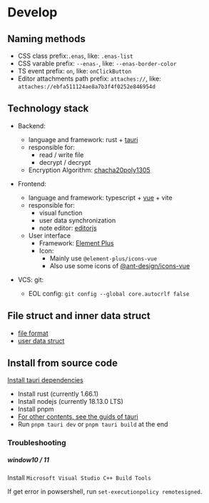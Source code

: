 # Develop

## Naming methods

- CSS class prefix:`.enas`, like: `.enas-list`
- CSS varable prefix: `--enas-`, like: `--enas-border-color` 
- TS event prefix: `on`, like: `onClickButton`
- Editor attachments path prefix: `attaches://`, like: `attaches://ebfa511124ae8a7b3f4f0252e846954d`

## Technology stack

- Backend: 
  - language and framework: rust + [tauri](https://tauri.app)
  - responsible for:
    - read / write file
    - decrypt / decrypt
  - Encryption Algorithm: [chacha20poly1305](https://crates.io/crates/chacha20poly1305)

- Frontend: 
  - language and framework: typescript + [vue](https://vuejs.org) + vite
  - responsible for:    
    - visual function
    - user data synchronization
    - note editor: [editorjs](https://editorjs.io/)
  - User interface
    - Framework: [Element Plus](https://element-plus.org)
    - Icon: 
      - Mainly use `@element-plus/icons-vue` 
      - Also use some icons of [@ant-design/icons-vue](https://ant.design/components/icon#list-of-icons)

- VCS: git:
  - EOL config: `git config --global core.autocrlf false`

## File struct and inner data struct
- [file format](./file_format.md)
- [user data struct](./user_data_struct.md)

## Install from source code

[Install tauri dependencies](https://tauri.app/v1/guides/getting-started/prerequisites)

- Install rust (currently 1.66.1)
- Install nodejs (currently 18.13.0 LTS)
- Install pnpm
- [For other contents, see the guids of tauri](https://tauri.app/v1/guides/getting-started/prerequisites)
- Run `pnpm tauri dev` or `pnpm tauri build` at the end

### Troubleshooting
##### window10 / 11
Install `Microsoft Visual Studio C++ Build Tools`

If get error in powsershell, run `set-executionpolicy remotesigned`.
